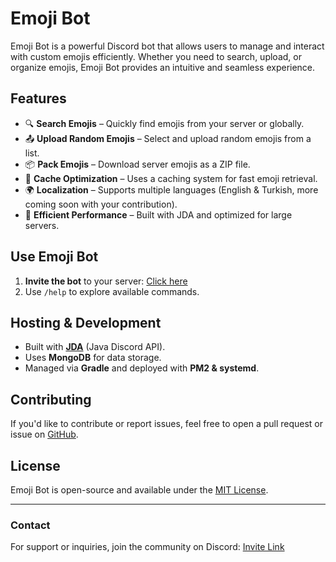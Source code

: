 # Emoji Bot

Emoji Bot is a powerful Discord bot that allows users to manage and interact with custom emojis efficiently. Whether you need to search, upload, or organize emojis, Emoji Bot provides an intuitive and seamless experience.

## Features

- 🔍 **Search Emojis** – Quickly find emojis from your server or globally.
- 📤 **Upload Random Emojis** – Select and upload random emojis from a list.
- 📦 **Pack Emojis** – Download server emojis as a ZIP file.
- 🔄 **Cache Optimization** – Uses a caching system for fast emoji retrieval.
- 🌍 **Localization** – Supports multiple languages (English & Turkish, more coming soon with your contribution).
- 🚀 **Efficient Performance** – Built with JDA and optimized for large servers.

## Use Emoji Bot

1. **Invite the bot** to your server: [Click here]([https://top.gg/bot/emoji/invite](https://discord.com/oauth2/authorize?client_id=414878659267133445))
2. Use `/help` to explore available commands.

## Hosting & Development

- Built with **[JDA](https://github.com/DV8FromTheWorld/JDA)** (Java Discord API).
- Uses **MongoDB** for data storage.
- Managed via **Gradle** and deployed with **PM2 & systemd**.

## Contributing

If you'd like to contribute or report issues, feel free to open a pull request or issue on [GitHub](https://github.com/erenozer/emoji).

## License

Emoji Bot is open-source and available under the [MIT License](LICENSE).

---

### Contact
For support or inquiries, join the community on Discord: [Invite Link](https://discord.gg/U5v2csS)

